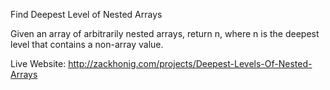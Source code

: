 Find Deepest Level of Nested Arrays

Given an array of arbitrarily nested arrays, return n, where n is the deepest level that contains a non-array value.

Live Website: http://zackhonig.com/projects/Deepest-Levels-Of-Nested-Arrays